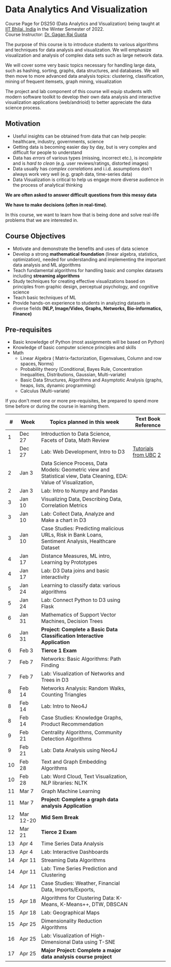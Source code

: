 # Data Analytics And Visualization
Course Page for DS250 (Data Analytics and Visualization) being taught at [IIT Bhilai, India](https://www.iitbhilai.ac.in/index.php) in the Winter Semester of 2022.
<br> Course Instructor: [Dr. Gagan Raj Gupta ](https://www.iitbhilai.ac.in/index.php?pid=gagan)

The purpose of this course is to introduce students to various algorithms and techniques for data analysis and visualization. We will emphasize visualization and analysis of complex data sets such as large network data. 

We will cover some very basic topics necessary for handling large data, such as hashing, sorting, graphs, data structures, and databases. We will then move to more advanced data analysis topics: clustering, classification, mining of frequent itemsets, graph mining, visualization

The project and lab component of this course will equip students with modern software toolkit to develop their own data analysis and interactive visualization applications (web/andrioid) to better appreciate the data science process.

Motivation
----------
* Useful insights can be obtained from data that can help people: healthcare, industry, governments, science
* Getting data is becoming easier day by day, but is very complex and difficult for people to understand
* Data has _errors_ of various types (missing, incorrect etc.), is _incomplete_ and is _hard to clean_ (e.g. user reviews/ratings, distorted images) 
* Data usually has _complex correlations_ and i.i.d. assumptions don't always work very well (e.g. graph data, time-series data) 
* Data Visualization is critical to help us engage more diverse audience in the process of analytical thinking 

__We are often asked to answer difficult questions from this messy data__

__We have to make decisions (often in real-time)__. 

In this course, we want to learn how that is being done and solve real-life problems that we are interested in.

Course Objectives
-----------------
* Motivate and demonstrate the benefits and uses of data science  
* Develop a strong __mathematical foundation__ (linear algebra, statistics, optimization), needed for understanding and implementing the important data analysis and ML algorithms
* Teach fundamental algorithms for handling basic and complex datasets including __streaming algorithms__
* Study techniques for creating effective visualizations based on principles from graphic design, perceptual psychology, and cognitive science
* Teach basic techniques of ML
* Provide hands-on experience to students in analyzing datasets in diverse fields __(NLP, Image/Video, Graphs, Networks, Bio-informatics, Finance)__

Pre-requisites
--------------
* Basic knowledge of Python (most assignments will be based on Python)
* Knowledge of basic computer science principles and skills
* Math
  * Linear Algebra ( Matrix-factorization, Eigenvalues, Column and row spaces, Norms)
  * Probability theory (Conditional, Bayes Rule, Concentration Inequalities, Distributions, Gaussian, Multi-variate) 
  * Basic Data Structures, Algorithms and Asymptotic Analysis (graphs, heaps, lists, dynamic programming)
  * Calculus (Multi-variate)
  
If you don't meet one or more pre-requisites, be prepared to spend more time before or during the course in learning them.

|#| Week| Topics planned in this week | Text Book Reference |
| --- | ------------| ----------- | -------- |
|1| Dec 27 | Introduction to Data Science, Facets of Data, Math Review | |
|1| Dec 27 | Lab: Web Development, Intro to D3 | [Tutorials from UBC](https://github.com/UBC-InfoVis/2021-436V-tutorials/tree/master/0_Web_Tutorial) [2](https://github.com/UBC-InfoVis/2021-436V-tutorials/tree/master/1_D3_Tutorial)|
|2| Jan 3 | Data Science Process, Data Models: Geometric view and Statistical view,  Data Cleaning, EDA: Value of Visualization, | |
|2| Jan 3 | Lab: Intro to Numpy and Pandas | |
|3| Jan 10| Visualizing Data, Describing Data, Correlation Metrics||
|3| Jan 10| Lab: Collect Data, Analyze and Make a chart in D3||
|3| Jan 10| Case Studies: Predicting malicious URLs, Risk in Bank Loans, Sentiment Analysis, Healthcare Dataset||
|4| Jan 17| Distance Measures, ML intro, Learning by Prototypes ||
|4| Jan 17| Lab: D3 Data joins and basic interactivity||
|5| Jan 24| Learning to classify data: various algorithms ||
|5| Jan 24| Lab: Connect Python to D3 using Flask||
|6| Jan 31| Mathematics of Support Vector Machines, Decision Trees ||
|6| Jan 31| __Project: Complete a Basic Data Classification Interactive Application__ ||
|6| Feb 3| __Tierce 1 Exam__||
|7| Feb 7| Networks: Basic Algorithms: Path Finding||
|7| Feb 7| Lab: Visualization of Networks and Trees in D3||
|8| Feb 14| Networks Analysis: Random Walks, Counting Triangles||
|8| Feb 14| Lab: Intro to Neo4J||
|8| Feb 14| Case Studies: Knowledge Graphs, Product Recommendation ||
|9| Feb 21| Centrality Algorithms, Community Detection Algorithms ||
|9| Feb 21| Lab: Data Analysis using Neo4J| |
|10| Feb 28| Text and Graph Embedding Algorithms||
|10| Feb 28| Lab: Word Cloud, Text Visualization, NLP libraries: NLTK    |    |
|11| Mar 7| Graph Machine Learning ||
|11| Mar 7| __Project: Complete a graph data analysis Application__| |
|12| Mar 12-20|__Mid Sem Break__||
|12| Mar 21| __Tierce 2 Exam__||
|13| Apr 4 | Time Series Data Analysis  ||
|13| Apr 4| Lab: Interactive Dashboards||
|14| Apr 11| Streaming Data Algorithms||
|14| Apr 11| Lab: Time Series Prediction and Clustering  ||
|14| Apr 11| Case Studies: Weather, Financial Data, Imports/Exports,  ||
|15| Apr 18| Algorithms for Clustering Data: K-Means, K-Means++, DTW, DBSCAN ||
|15| Apr 18 | Lab: Geographical Maps  ||
|15| Apr 25| Dimensionality Reduction Algorithms | |
|16| Apr 25| Lab: Visualization of High-Dimensional Data using T-SNE ||
|17 |Apr 25 |__Major Project: Complete a major data analysis course project__  ||





